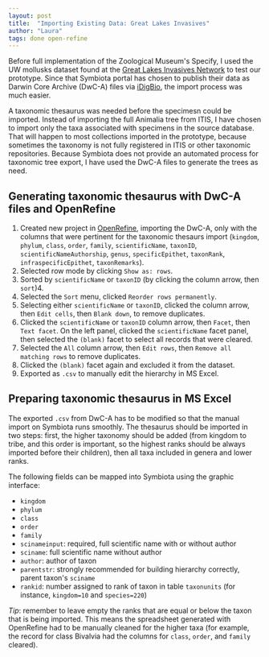 ```yaml
---
layout: post
title:  "Importing Existing Data: Great Lakes Invasives"
author: "Laura"
tags: done open-refine
---
```


Before full implementation of the Zoological Museum's Specify, I used the UW mollusks dataset found at the [Great Lakes Invasives Network](http://greatlakesinvasives.org) to test our prototype. Since that Symbiota portal has chosen to publish their data as Darwin Core Archive (DwC-A) files via [iDigBio](https://www.idigbio.org/), the import process was much easier.

A taxonomic thesaurus was needed before the specimesn could be imported. Instead of importing the full Animalia tree from ITIS, I have chosen to import only the taxa associated with specimens in the source database. That will happen to most collections imported in the prototype, because sometimes the taxonomy is not fully registered in ITIS or other taxonomic repositories. Because Symbiota does not provide an automated process for taxonomic tree export, I have used the DwC-A files to generate the trees as need.

## Generating taxonomic thesaurus with DwC-A files and OpenRefine

1. Created new project in [OpenRefine](http://openrefine.org/), importing the DwC-A, only with the columns that were pertinent for the taxonomic thesaurs import (`kingdom`, `phylum`, `class`, `order`, `family`, `scientificName`, `taxonID`, `scientificNameAuthorship`, `genus`, `specificEpithet`, `taxonRank`, `infraspecificEpithet`, `taxonRemarks`).
2. Selected row mode by clicking `Show as: rows`.
3. Sorted by `scientificName` or `taxonID` (by clicking the column arrow, then `sort`)4.
4. Selected the `Sort` menu, clicked `Reorder rows permanently`.
5. Selecting either `scientificName` or `taxonID`, clicked the column arrow, then `Edit cells`, then `Blank down`, to remove duplicates.
6. Clicked the `scientificName` or `taxonID` column arrow, then `Facet`, then `Text facet`. On the left panel, clicked the `scientificName` facet panel, then selected the `(blank)` facet to select all records that were cleared.
7. Selected the `All` column arrow, then `Edit rows`, then `Remove all matching rows` to remove duplicates. 
8. Clicked the `(blank)` facet again and excluded it from the dataset.
9. Exported as `.csv` to manually edit the hierarchy in MS Excel.

## Preparing taxonomic thesaurus in MS Excel

The exported `.csv` from DwC-A has to be modified so that the manual import on Symbiota runs smoothly. The thesaurus should be imported in two steps: first, the higher taxonomy should be added (from kingdom to tribe, and this order is important, so the highest ranks should be always imported before their children), then all taxa included in genera and lower ranks.

The following fields can be mapped into Symbiota using the graphic interface:

- `kingdom`
- `phylum`
- `class`
- `order`
- `family`
- `scinameinput`: required, full scientific name with or without author
- `sciname`: full scientific name without author
- `author`: author of taxon
- `parentstr`: strongly recommended for building hierarchy correctly, parent taxon's `sciname`
- `rankid`: number assigned to rank of taxon in table `taxonunits` (for instance, `kingdom=10` and `species=220`)

*Tip*: remember to leave empty the ranks that are equal or below the taxon that is being imported. This means the spreadsheet generated with OpenRefine had to be manually cleaned for the higher taxa (for example, the record for class Bivalvia had the columns for `class`, `order`, and `family` cleared).

